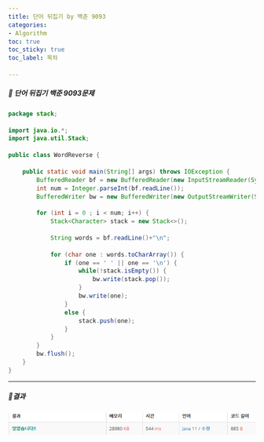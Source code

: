 ```yaml
---
title: 단어 뒤집기 by 백준 9093
categories:
- Algorithm
toc: true
toc_sticky: true
toc_label: 목차

---
```




 

##### 🔗 단어 뒤집기 백준 9093문제 

```java
package stack;

import java.io.*;
import java.util.Stack;

public class WordReverse {

    public static void main(String[] args) throws IOException {
        BufferedReader bf = new BufferedReader(new InputStreamReader(System.in));
        int num = Integer.parseInt(bf.readLine());
        BufferedWriter bw = new BufferedWriter(new OutputStreamWriter(System.out));

        for (int i = 0 ; i < num; i++) {
            Stack<Character> stack = new Stack<>();

            String words = bf.readLine()+"\n";

            for (char one : words.toCharArray()) {
                if (one == ' ' || one == '\n') {
                    while(!stack.isEmpty()) {
                        bw.write(stack.pop());
                    }
                    bw.write(one);
                }
                else {
                    stack.push(one);
                }
            }
        }
        bw.flush();
    }
}

```



<hr>



##### 💎결과 



![image-20220129112230042](../../assets/images/2022-01-29-wordreverse/image-20220129112230042.png)
